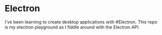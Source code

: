 # Electron
I've been learning to create desktop applications with #Electron. This repo is my electron playground as I fiddle around with the Electron API.


